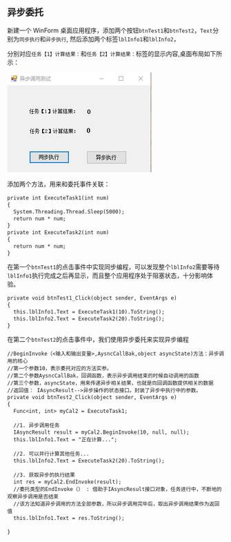 ## 异步委托

新建一个 WinForm 桌面应用程序，添加两个按钮`btnTest1`和`btnTest2`，`Text`分别为`同步执行`和`异步执行`, 然后添加两个标签`lblInfo1`和`lblInfo2`，

分别对应`任务【1】计算结果：`和`任务【2】计算结果：`标签的显示内容,桌面布局如下所示：

![](https://github.com/Damon-Salvatore/CSharp-Learning/blob/master/AsynProgramming/imgs/1.png)

添加两个方法，用来和委托事件关联：

```
private int ExecuteTask1(int num)
{
  System.Threading.Thread.Sleep(5000);
  return num * num;
}
private int ExecuteTask2(int num)
{
  return num * num;
}
```

在第一个`btnTest1`的点击事件中实现同步编程，可以发现整个`lblInfo2`需要等待`lblInfo1`执行完成之后再显示，而且整个应用程序处于阻塞状态，十分影响体验。

```
private void btnTest1_Click(object sender, EventArgs e)
{
  this.lblInfo1.Text = ExecuteTask1(10).ToString();
  this.lblInfo2.Text = ExecuteTask2(20).ToString();
}
```

在第二个`btnTest2`的点击事件中，我们使用异步委托来实现异步编程

```
//BeginInvoke（<输入和输出变量>,AysncCallBak,object asyncState)方法：异步调用的核心
//第一个参数10，表示委托对应的方法实参。
//第二个参数AysncCallBak，回调函数，表示异步调用结束的时候自动调用的函数
//第三个参数，asyncState，用来传递异步相关结果，也就是向回调函数提供相关的数据
//返回值： IAsyncResult-->异步操作的状态接口。封装了异步中执行中的参数。
private void btnTest2_Click(object sender, EventArgs e)
{
  Func<int, int> myCal2 = ExecuteTask1;

  //1. 异步调用任务
  IAsyncResult result = myCal2.BeginInvoke(10, null, null);
  this.lblInfo1.Text = "正在计算...";

  //2. 可以并行计算其他任务...
  this.lblInfo2.Text = ExecuteTask2(20).ToString();

  //3. 获取异步的执行结果
  int res = myCal2.EndInvoke(result);
  //委托类型的EndInvoke（） : 借助于IAsyncResult接口对象，任务进行中，不断地的观察异步调用是否结束
  //该方法知道异步调用的方法全部参数，所以异步调用完毕后，取出异步调用结果作为返回值
  this.lblInfo1.Text = res.ToString();

}
```
